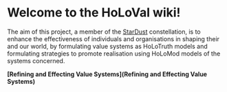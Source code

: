 # Welcome to the HoLoVal wiki!

The aim of this project, a member of the [StarDust](https://github.com/rbjones/StarDust.wiki) constellation, is to enhance the effectiveness of individuals and organisations in shaping their and our world, by formulating value systems as HoLoTruth models and formulating strategies to promote realisation using HoLoMod models of the systems concerned.

**[Refining and Effecting Value Systems](Refining and Effecting Value Systems)**
